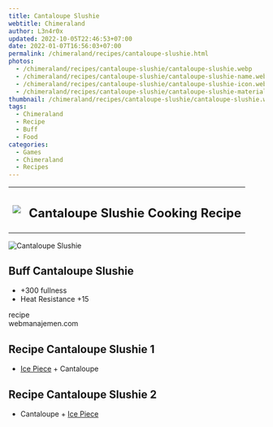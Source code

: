 ```yaml
---
title: Cantaloupe Slushie
webtitle: Chimeraland
author: L3n4r0x
updated: 2022-10-05T22:46:53+07:00
date: 2022-01-07T16:56:03+07:00
permalink: /chimeraland/recipes/cantaloupe-slushie.html
photos:
  - /chimeraland/recipes/cantaloupe-slushie/cantaloupe-slushie.webp
  - /chimeraland/recipes/cantaloupe-slushie/cantaloupe-slushie-name.webp
  - /chimeraland/recipes/cantaloupe-slushie/cantaloupe-slushie-icon.webp
  - /chimeraland/recipes/cantaloupe-slushie/cantaloupe-slushie-material.webp
thumbnail: /chimeraland/recipes/cantaloupe-slushie/cantaloupe-slushie.webp
tags:
  - Chimeraland
  - Recipe
  - Buff
  - Food
categories:
  - Games
  - Chimeraland
  - Recipes
---
```


<section id="bootstrap-wrapper"><link rel="stylesheet" href="https://cdn.statically.io/gh/dimaslanjaka/Web-Manajemen/40ac3225/css/bootstrap-4.5-wrapper.css"/><div class="row mb-2"><div class="col-md-12 mb-2"><table class="table" id="post-info"><tbody><tr><td><img class="d-inline-block me-2" src="/chimeraland/recipes/cantaloupe-slushie/cantaloupe-slushie-icon.webp" width="auto" height="auto"/></td><td><h1 class="fs-5">Cantaloupe Slushie Cooking Recipe</h1></td></tr></tbody></table></div></div><div class="card mb-2"><div class="row g-0"><div class="col-sm-4 position-relative mb-2"><img src="/chimeraland/recipes/cantaloupe-slushie/cantaloupe-slushie-material.webp" class="card-img fit-cover w-100 h-100" alt="Cantaloupe Slushie" data-fancybox="true"/></div><div class="col-sm-8 mb-2"><div class="card-body"><h2 class="card-title fs-5">Buff Cantaloupe Slushie</h2><div class="card-text"><ul><li>+300 fullness</li><li>Heat Resistance +15</li></ul></div><span class="badge rounded-pill bg-dark">recipe</span></div><div class="card-footer text-end text-muted">webmanajemen.com</div></div></div></div><div class="row mb-2"><div class="col-12 col-lg-6 recipe-item mb-2"><div class="card"><div class="card-body"><h2 class="card-title fs-5">Recipe Cantaloupe Slushie 1</h2><div class="card-text"><ul><li><a class="text-decoration-none" href="/chimeraland/materials/ice-piece.html">Ice Piece</a><span> + </span>Cantaloupe</li></ul></div></div></div></div><div class="col-12 col-lg-6 recipe-item mb-2"><div class="card"><div class="card-body"><h2 class="card-title fs-5">Recipe Cantaloupe Slushie 2</h2><div class="card-text"><ul><li>Cantaloupe<span> + </span><a class="text-decoration-none" href="/chimeraland/materials/ice-piece.html">Ice Piece</a></li></ul></div></div></div></div></div></section>